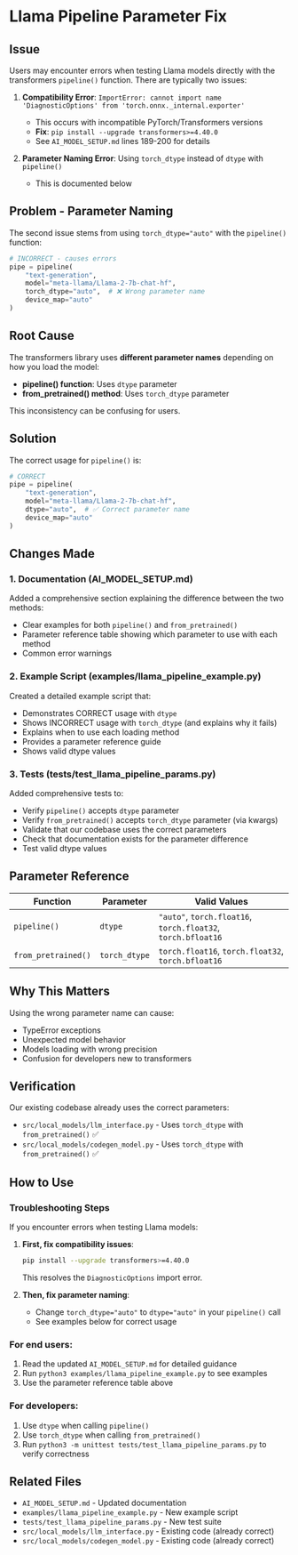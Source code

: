 # Llama Pipeline Parameter Fix

## Issue
Users may encounter errors when testing Llama models directly with the transformers `pipeline()` function. There are typically two issues:

1. **Compatibility Error**: `ImportError: cannot import name 'DiagnosticOptions' from 'torch.onnx._internal.exporter'`
   - This occurs with incompatible PyTorch/Transformers versions
   - **Fix**: `pip install --upgrade transformers>=4.40.0`
   - See `AI_MODEL_SETUP.md` lines 189-200 for details

2. **Parameter Naming Error**: Using `torch_dtype` instead of `dtype` with `pipeline()`
   - This is documented below

## Problem - Parameter Naming
The second issue stems from using `torch_dtype="auto"` with the `pipeline()` function:

```python
# INCORRECT - causes errors
pipe = pipeline(
    "text-generation",
    model="meta-llama/Llama-2-7b-chat-hf",
    torch_dtype="auto",  # ❌ Wrong parameter name
    device_map="auto"
)
```

## Root Cause
The transformers library uses **different parameter names** depending on how you load the model:

- **pipeline() function**: Uses `dtype` parameter
- **from_pretrained() method**: Uses `torch_dtype` parameter

This inconsistency can be confusing for users.

## Solution
The correct usage for `pipeline()` is:

```python
# CORRECT
pipe = pipeline(
    "text-generation",
    model="meta-llama/Llama-2-7b-chat-hf",
    dtype="auto",  # ✅ Correct parameter name
    device_map="auto"
)
```

## Changes Made

### 1. Documentation (AI_MODEL_SETUP.md)
Added a comprehensive section explaining the difference between the two methods:
- Clear examples for both `pipeline()` and `from_pretrained()`
- Parameter reference table showing which parameter to use with each method
- Common error warnings

### 2. Example Script (examples/llama_pipeline_example.py)
Created a detailed example script that:
- Demonstrates CORRECT usage with `dtype`
- Shows INCORRECT usage with `torch_dtype` (and explains why it fails)
- Explains when to use each loading method
- Provides a parameter reference guide
- Shows valid dtype values

### 3. Tests (tests/test_llama_pipeline_params.py)
Added comprehensive tests to:
- Verify `pipeline()` accepts `dtype` parameter
- Verify `from_pretrained()` accepts `torch_dtype` parameter (via kwargs)
- Validate that our codebase uses the correct parameters
- Check that documentation exists for the parameter difference
- Test valid dtype values

## Parameter Reference

| Function | Parameter | Valid Values |
|----------|-----------|--------------|
| `pipeline()` | `dtype` | `"auto"`, `torch.float16`, `torch.float32`, `torch.bfloat16` |
| `from_pretrained()` | `torch_dtype` | `torch.float16`, `torch.float32`, `torch.bfloat16` |

## Why This Matters
Using the wrong parameter name can cause:
- TypeError exceptions
- Unexpected model behavior
- Models loading with wrong precision
- Confusion for developers new to transformers

## Verification
Our existing codebase already uses the correct parameters:
- `src/local_models/llm_interface.py` - Uses `torch_dtype` with `from_pretrained()` ✅
- `src/local_models/codegen_model.py` - Uses `torch_dtype` with `from_pretrained()` ✅

## How to Use

### Troubleshooting Steps
If you encounter errors when testing Llama models:

1. **First, fix compatibility issues**:
   ```bash
   pip install --upgrade transformers>=4.40.0
   ```
   This resolves the `DiagnosticOptions` import error.

2. **Then, fix parameter naming**:
   - Change `torch_dtype="auto"` to `dtype="auto"` in your `pipeline()` call
   - See examples below for correct usage

### For end users:
1. Read the updated `AI_MODEL_SETUP.md` for detailed guidance
2. Run `python3 examples/llama_pipeline_example.py` to see examples
3. Use the parameter reference table above

### For developers:
1. Use `dtype` when calling `pipeline()`
2. Use `torch_dtype` when calling `from_pretrained()`
3. Run `python3 -m unittest tests/test_llama_pipeline_params.py` to verify correctness

## Related Files
- `AI_MODEL_SETUP.md` - Updated documentation
- `examples/llama_pipeline_example.py` - New example script
- `tests/test_llama_pipeline_params.py` - New test suite
- `src/local_models/llm_interface.py` - Existing code (already correct)
- `src/local_models/codegen_model.py` - Existing code (already correct)
